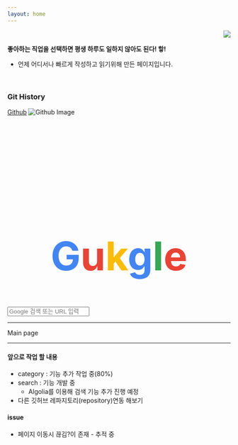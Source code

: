 ```yaml
---
layout: home
---
```


<!-- 코드 상단 : 방문자 수 확인 -->
<a href="https://hits.seeyoufarm.com">
<img align="right" src="https://hits.seeyoufarm.com/api/count/incr/badge.svg?url=https://github.com/Jerrykim91/jerrykim91.github.io"/></a> 

<br>

**좋아하는 직업을 선택하면 평생 하루도 일하지 않아도 된다! 핳!**
- 언제 어디서나 빠르게 작성하고 읽기위해 만든 페이지입니다. 

<br>



### Git History
<!-- github commit history -->
<a class="introduce_link" href="https://github.com/jerrykim91" rel="nofollow" target="_blank">Github</a>
	<img src="https://ghchart.rshah.org/jerrykim91" alt="Github Image" style="max-width:100%">




<!-- <script>
// Instanciating InstantSearch.js with Algolia credentials
const search = instantsearch({
  appId: '{{ site.algolia.application_id }}',
  apiKey: '{{ site.algolia.search_only_api_key }}',
  indexName: '{{ site.algolia.index_name }}',
  searchParameters: {
    restrictSearchableAttributes: [
      'title',
      'content'
    ]
  }
});

const hitTemplate = function(hit) {
  const url = hit.url;
  const title = hit._highlightResult.title.value;
  const content = hit._highlightResult.html.value;

  return `
    <div class="list__item">
      <article class="archive__item" itemscope itemtype="https://schema.org/CreativeWork">
        <h2 class="archive__item-title" itemprop="headline"><a href="{{ site.baseurl }}${url}">${title}</a></h2>
        <div class="archive__item-excerpt" itemprop="description">${content}</div>
      </article>
    </div>
  `;
}

// Adding searchbar and results widgets
search.addWidget(
  instantsearch.widgets.searchBox({
    container: '.search-searchbar',
    {% unless site.algolia.powered_by == false %}poweredBy: true,{% endunless %}
    placeholder: '{{ site.data.ui-text[site.locale].search_placeholder_text | default: "Enter your search term..." }}'
  })
);
search.addWidget(
  instantsearch.widgets.hits({
    container: '.search-hits',
    templates: {
      item: hitTemplate,
      empty: '{{ site.data.ui-text[site.locale].search_algolia_no_results | default: "No results" }}',
    }
  })
);

// Starting the search only when toggle is clicked
$(document).ready(function () {
  $(".search__toggle").on("click", function() {
    if(!search.started) {
      search.start();
    }
  });
});
</script> -->



<br>
<link rel="next" href="{{site.baseurl}}{{reversed_posts.first.url}}" />


  <link rel="stylesheet" href="https://stackpath.bootstrapcdn.com/bootstrap/4.5.2/css/bootstrap.min.css" integrity="sha384-JcKb8q3iqJ61gNV9KGb8thSsNjpSL0n8PARn9HuZOnIxN0hoP+VmmDGMN5t9UJ0Z" crossorigin="anonymous">
  <title>Gukgle</title>
  <style>
    h1 {
        text-align: center;
        margin-top: 230px;
        font-size: 90px;
    }
    h1 span:nth-child(1) {
        color:#4285f4;
    }
    h1 span:nth-child(2) {
        color:#ea4335;
    }
    h1 span:nth-child(3) {
        color:#fbbc05;
    }
    h1 span:nth-child(4) {
        color:#4285f4;
    }
    h1 span:nth-child(5) {
        color:#34a853;
    }
    h1 span:nth-child(6) {
        color:#ea4335;
    }
    .search-bar {
      width: 500px;
    }
  </style>
</head>
<body>
  <h1>
    <span>G</span><span>u</span><span>k</span><span>g</span><span>l</span><span>e</span>
  </h1>
  <form action="https://www.google.com/search" method="GET">
    <div class="mx-auto mt-5 search-bar input-group mb-3">
      <input name="q" type="text" class="form-control rounded-pill" placeholder="Google 검색 또는 URL 입력" aria-label="Recipient's username" aria-describedby="button-addon2">
      <div class="input-group-append">
      </div>
    </div>
  </form>



---


Main page

---



#### 앞으로 작업 할 내용 

- category : 기능 추가 작업 중(80%) 
- search : 기능 개발 중 
	- Algolia를 이용해 검색 기능 추가 진행 예정 
- 다른 깃허브 레파지토리(repository)연동 해보기 



#### issue

- 페이지 이동시 끊김?이 존재 - 추적 중 




<br>
<link rel="next" href="{{site.baseurl}}{{reversed_posts.first.url}}" />

